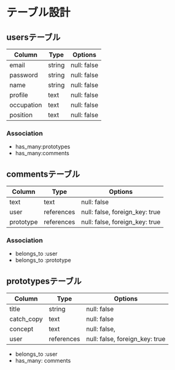 # テーブル設計

## usersテーブル

| Column     | Type   | Options     |
| ---------- | ------ | ----------- |
| email      | string | null: false |
| password   | string | null: false |
| name       | string | null: false |
| profile    | text   | null: false |
| occupation | text   | null: false |
| position   | text   | null: false |

### Association
- has_many:prototypes
- has_many:comments

## commentsテーブル

| Column    | Type       | Options                        |
| --------- | ---------- | ------------------------------ |
| text      | text       | null: false                    |
| user      | references | null: false, foreign_key: true |
| prototype | references | null: false, foreign_key: true |

### Association
- belongs_to :user
- belongs_to :prototype


## prototypesテーブル

| Column     | Type       | Options                        |
| ---------  | ---------- | ------------------------------ |
| title      | string     | null: false                    |
| catch_copy | text       | null: false                    |
| concept    | text       | null: false,                   |
| user       | references | null: false, foreign_key: true |

- belongs_to :user
- has_many: comments